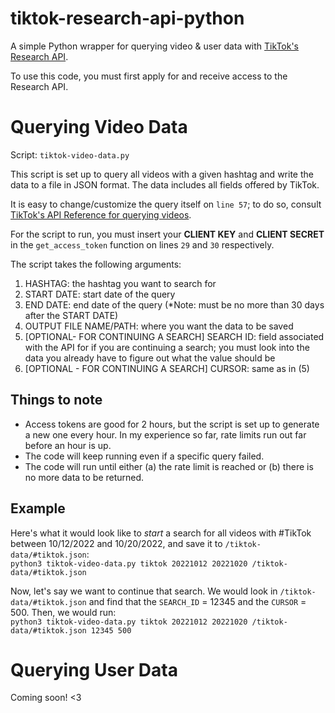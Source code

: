 # tiktok-research-api-python
A simple Python wrapper for querying video & user data with [TikTok's Research API](https://developers.tiktok.com/products/research-api/).

To use this code, you must first apply for and receive access to the Research API. 

# Querying Video Data
Script: `tiktok-video-data.py`

This script is set up to query all videos with a given hashtag and write the data to a file in JSON format. The data includes all fields offered by TikTok.

It is easy to change/customize the query itself on `line 57`; to do so, consult [TikTok's API Reference for querying videos](https://developers.tiktok.com/doc/research-api-specs-query-videos/).

For the script to run, you must insert your **CLIENT KEY** and **CLIENT SECRET** in the `get_access_token` function on lines `29` and  `30` respectively. 

The script takes the following arguments: 
1. HASHTAG: the hashtag you want to search for
2. START DATE: start date of the query
3. END DATE: end date of the query (*Note: must be no more than 30 days after the START DATE)
4. OUTPUT FILE NAME/PATH: where you want the data to be saved
5. [OPTIONAL- FOR CONTINUING A SEARCH] SEARCH ID: field associated with the API for if you are continuing a search; you must look into the data you already have to figure out what the value should be
6. [OPTIONAL - FOR CONTINUING A SEARCH] CURSOR: same as in (5)

## Things to note 
* Access tokens are good for 2 hours, but the script is set up to generate a new one every hour. In my experience so far, rate limits run out far before an hour is up.
* The code will keep running even if a specific query failed.
* The code will run until either (a) the rate limit is reached or (b) there is no more data to be returned.

## Example
Here's what it would look like to _start_ a search for all videos with #TikTok between 10/12/2022 and 10/20/2022, and save it to `/tiktok-data/#tiktok.json`: 
<br>
`python3 tiktok-video-data.py tiktok 20221012 20221020 /tiktok-data/#tiktok.json`

Now, let's say we want to continue that search. We would look in `/tiktok-data/#tiktok.json` and find that the `SEARCH_ID` = 12345 and the `CURSOR` = 500. Then, we would run:
<br>
`python3 tiktok-video-data.py tiktok 20221012 20221020 /tiktok-data/#tiktok.json 12345 500`

# Querying User Data
Coming soon! <3
